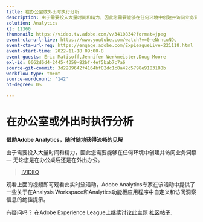 ```yaml
---
title: 在办公室或外出时执行分析
description: 由于需要投入大量时间和精力，因此您需要能够在任何环境中创建并访问业务洞察 — 无论您是在办公桌后还是在外出办公。
solution: Analytics
kt: 11360
thumbnail: https://video.tv.adobe.com/v/3410834?format=jpeg
event-cta-url-live: https://www.youtube.com/watch?v=0-eNrncuNDc
event-cta-url-reg: https://engage.adobe.com/ExpLeagueLive-221118.html
event-start-time: 2022-11-18 09:00-8
event-guests: Eric Matisoff,Jennifer Werkmeister,Doug Moore
exl-id: 0662d6d4-2445-4359-82bf-4ef5bab7c7a6
source-git-commit: 3d2289642f4164bf82dc1c8a42c5798e9183188b
workflow-type: tm+mt
source-wordcount: '142'
ht-degree: 0%

---
```


# 在办公室或外出时执行分析

**借助Adobe Analytics，随时随地获得流畅的见解**

由于需要投入大量时间和精力，因此您需要能够在任何环境中创建并访问业务洞察 — 无论您是在办公桌后还是在外出办公。

>[!VIDEO](https://video.tv.adobe.com/v/3410834/?quality=12&learn=on)

观看上面的视频即可观看此实时流活动，Adobe Analytics专家在该活动中提供了一些关于在Analysis Workspace和Analytics功能板应用程序中自定义和访问洞察信息的绝佳提示。

有疑问吗？ 在Adobe Experience League上继续讨论此主题 [社区帖子](https://experienceleaguecommunities.adobe.com/t5/adobe-analytics-discussions/experience-league-live-post-session-discussion-analytics-in-the/m-p/558787#M3037).
